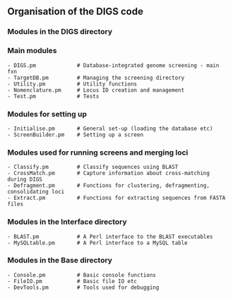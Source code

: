 **Organisation of the DIGS code**
------------------------------------------------------------------------------------

### **Modules in the DIGS directory**

### **Main modules**

```
- DIGS.pm             # Database-integrated genome screening - main fxn
- TargetDB.pm         # Managing the screening directory
- Utility.pm          # Utility functions
- Nomenclature.pm     # Locus ID creation and management 
- Test.pm             # Tests
```

### **Modules for setting up**

```
- Initialise.pm       # General set-up (loading the database etc)
- ScreenBuilder.pm    # Setting up a screen
```

### **Modules used for running screens and merging loci**

```
- Classify.pm         # Classify sequences using BLAST
- CrossMatch.pm       # Capture information about cross-matching during DIGS
- Defragment.pm       # Functions for clustering, defragmenting, consolidating loci
- Extract.pm          # Functions for extracting sequences from FASTA files 
```

### **Modules in the Interface directory**

```
- BLAST.pm            # A Perl interface to the BLAST executables
- MySQLtable.pm       # A Perl interface to a MySQL table
```

### **Modules in the Base directory**

```
- Console.pm          # Basic console functions
- FileIO.pm           # Basic file IO etc 
- DevTools.pm         # Tools used for debugging
```
